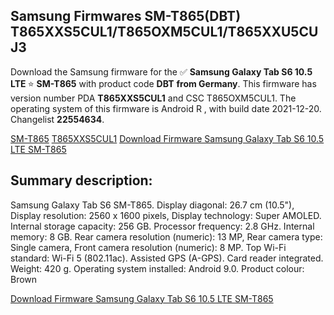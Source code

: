 <h2>Samsung Firmwares SM-T865(DBT) T865XXS5CUL1/T865OXM5CUL1/T865XXU5CUJ3</h2>
Download the Samsung firmware for the ✅ <strong>Samsung Galaxy Tab S6 10.5 LTE </strong> ⭐ <strong>SM-T865</strong> with product code <strong>DBT</strong> <strong> from Germany</strong>. This firmware has version number PDA <strong>T865XXS5CUL1</strong> and CSC T865OXM5CUL1. The operating system of this firmware is Android R , with build date 2021-12-20. Changelist <strong>22554634</strong>.


[SM-T865](https://samfirm.shop/samsung/model/SM-T865)
[T865XXS5CUL1](https://samfirm.shop/samsung/pda/T865XXS5CUL1)
[Download Firmware Samsung Galaxy Tab S6 10.5 LTE SM-T865](https://samfirm.shop/samsung/firmware/483630)
<h2>Summary description:</h2>
<p>Samsung Galaxy Tab S6 SM-T865. Display diagonal: 26.7 cm (10.5"), Display resolution: 2560 x 1600 pixels, Display technology: Super AMOLED. Internal storage capacity: 256 GB. Processor frequency: 2.8 GHz. Internal memory: 8 GB. Rear camera resolution (numeric): 13 MP, Rear camera type: Single camera, Front camera resolution (numeric): 8 MP. Top Wi-Fi standard: Wi-Fi 5 (802.11ac). Assisted GPS (A-GPS). Card reader integrated. Weight: 420 g. Operating system installed: Android 9.0. Product colour: Brown</p>


[Download Firmware Samsung Galaxy Tab S6 10.5 LTE SM-T865](https://samfirm.shop/samsung/firmware/483630)
